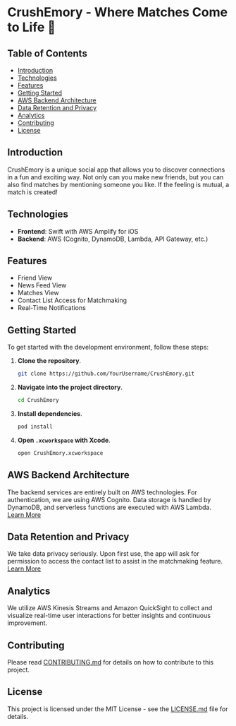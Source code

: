 # CrushEmory - Where Matches Come to Life 🌟

## Table of Contents

- [Introduction](#introduction)
- [Technologies](#technologies)
- [Features](#features)
- [Getting Started](#getting-started)
- [AWS Backend Architecture](#aws-backend-architecture)
- [Data Retention and Privacy](#data-retention-and-privacy)
- [Analytics](#analytics)
- [Contributing](#contributing)
- [License](#license)

## Introduction

CrushEmory is a unique social app that allows you to discover connections in a fun and exciting way. Not only can you make new friends, but you can also find matches by mentioning someone you like. If the feeling is mutual, a match is created!

## Technologies

- **Frontend**: Swift with AWS Amplify for iOS
- **Backend**: AWS (Cognito, DynamoDB, Lambda, API Gateway, etc.)

## Features

- Friend View
- News Feed View
- Matches View
- Contact List Access for Matchmaking
- Real-Time Notifications

## Getting Started

To get started with the development environment, follow these steps:

1. **Clone the repository**.
    ```bash
    git clone https://github.com/YourUsername/CrushEmory.git
    ```

2. **Navigate into the project directory**.
    ```bash
    cd CrushEmory
    ```

3. **Install dependencies**.
    ```bash
    pod install
    ```

4. **Open `.xcworkspace` with Xcode**.
    ```bash
    open CrushEmory.xcworkspace
    ```

## AWS Backend Architecture

The backend services are entirely built on AWS technologies. For authentication, we are using AWS Cognito. Data storage is handled by DynamoDB, and serverless functions are executed with AWS Lambda. [Learn More](AWS-Architecture.md)

## Data Retention and Privacy

We take data privacy seriously. Upon first use, the app will ask for permission to access the contact list to assist in the matchmaking feature. [Learn More](Privacy-Policy.md)

## Analytics

We utilize AWS Kinesis Streams and Amazon QuickSight to collect and visualize real-time user interactions for better insights and continuous improvement.

## Contributing

Please read [CONTRIBUTING.md](CONTRIBUTING.md) for details on how to contribute to this project.

## License

This project is licensed under the MIT License - see the [LICENSE.md](LICENSE.md) file for details.

